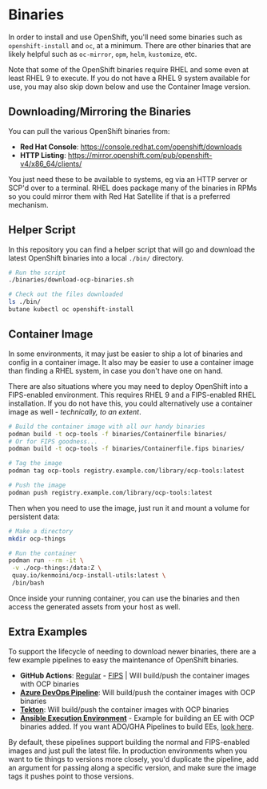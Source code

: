 # Binaries

In order to install and use OpenShift, you'll need some binaries such as `openshift-install` and `oc`, at a minimum.  There are other binaries that are likely helpful such as `oc-mirror`, `opm`, `helm`, `kustomize`, etc.

Note that some of the OpenShift binaries require RHEL and some even at least RHEL 9 to execute.  If you do not have a RHEL 9 system available for use, you may also skip down below and use the Container Image version.

## Downloading/Mirroring the Binaries

You can pull the various OpenShift binaries from:

- **Red Hat Console**: https://console.redhat.com/openshift/downloads
- **HTTP Listing**: https://mirror.openshift.com/pub/openshift-v4/x86_64/clients/

You just need these to be available to systems, eg via an HTTP server or SCP'd over to a terminal.  RHEL does package many of the binaries in RPMs so you could mirror them with Red Hat Satellite if that is a preferred mechanism.

## Helper Script

In this repository you can find a helper script that will go and download the latest OpenShift binaries into a local `./bin/` directory.

```bash
# Run the script
./binaries/download-ocp-binaries.sh

# Check out the files downloaded
ls ./bin/
butane kubectl oc openshift-install
```

## Container Image

In some environments, it may just be easier to ship a lot of binaries and config in a container image.  It also may be easier to use a container image than finding a RHEL system, in case you don't have one on hand.

There are also situations where you may need to deploy OpenShift into a FIPS-enabled environment.  This requires RHEL 9 and a FIPS-enabled RHEL installation.  If you do not have this, you could alternatively use a container image as well - *technically, to an extent*.

```bash
# Build the container image with all our handy binaries
podman build -t ocp-tools -f binaries/Containerfile binaries/
# Or for FIPS goodness...
podman build -t ocp-tools -f binaries/Containerfile.fips binaries/

# Tag the image
podman tag ocp-tools registry.example.com/library/ocp-tools:latest

# Push the image
podman push registry.example.com/library/ocp-tools:latest
```

Then when you need to use the image, just run it and mount a volume for persistent data:

```bash
# Make a directory
mkdir ocp-things

# Run the container
podman run --rm -it \
 -v ./ocp-things:/data:Z \
 quay.io/kenmoini/ocp-install-utils:latest \
 /bin/bash
```

Once inside your running container, you can use the binaries and then access the generated assets from your host as well.

## Extra Examples

To support the lifecycle of needing to download newer binaries, there are a few example pipelines to easy the maintenance of OpenShift binaries.

- **GitHub Actions**: [Regular](../.github/workflows/binaries-build-container.yml) - [FIPS](../.github/workflows/binaries-build-fips-container.yml) | Will build/push the container images with OCP binaries
- **[Azure DevOps Pipeline](./azure-pipelines.yml)**: Will build/push the container images with OCP binaries
- **[Tekton](../tekton/pipelines/build-container-ocp-binary-tools.yml)**: Will build/push the container images with OCP binaries
- **[Ansible Execution Environment](../execution-environments/binaries/)** - Example for building an EE with OCP binaries added.  If you want ADO/GHA Pipelines to build EEs, [look here](https://github.com/kenmoini/ansible-ee-builder/tree/main).

By default, these pipelines support building the normal and FIPS-enabled images and just pull the latest file.  In production environments when you want to tie things to versions more closely, you'd duplicate the pipeline, add an argument for passing along a specific version, and make sure the image tags it pushes point to those versions.